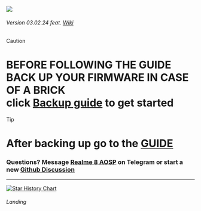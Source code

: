 ![](https://repository-images.githubusercontent.com/673466903/8e5d0af8-1861-46dd-8358-2e3374654cfe)

###### Version 03.02.24 feat. [Wiki](https://github.com/driedpampas/realme-8-megaguide/wiki)

> [!Caution]
> # BEFORE FOLLOWING THE GUIDE BACK UP YOUR FIRMWARE IN CASE OF A BRICK <br> click [Backup guide](https://github.com/driedpampas/realme-8-megaguide/wiki/Back-up-your-data) to get started

> [!Tip]
> # After backing up go to the [GUIDE](/guide.md)

### Questions? Message [Realme 8 AOSP](https://t.me/Realme8AOSPGroup) on Telegram or start a new [Github Discussion](https://github.com/driedpampas/realme-8-megaguide/discussions/new/choose)
* * *
<a href="https://star-history.com/#driedpampas/realme-8-megaguide&Date">
  <picture>
    <source media="(prefers-color-scheme: dark)" srcset="https://api.star-history.com/svg?repos=driedpampas/realme-8-megaguide&type=Date&theme=dark" />
    <source media="(prefers-color-scheme: light)" srcset="https://api.star-history.com/svg?repos=driedpampas/realme-8-megaguide&type=Date" />
    <img alt="Star History Chart" src="https://api.star-history.com/svg?repos=driedpampas/realme-8-megaguide&type=Date" />
  </picture>
</a>

###### Landing
